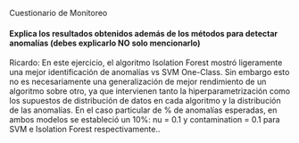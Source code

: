 Cuestionario de Monitoreo

#### Explica los resultados obtenidos además de los métodos para detectar anomalías (debes explicarlo NO solo mencionarlo)

Ricardo: En este ejercicio, el algoritmo Isolation Forest mostró ligeramente una mejor identificación de anomalías vs SVM One-Class. Sin embargo esto no es necesariamente una generalización de mejor rendimiento de un algoritmo sobre otro, ya que intervienen tanto la hiperparametrización como los supuestos de distribución de datos en  cada algoritmo y la distribución de las anomalías. En el caso particular de % de anomalías esperadas, en ambos modelos se estableció un 10%: nu = 0.1 y contamination = 0.1 para SVM e Isolation Forest respectivamente..